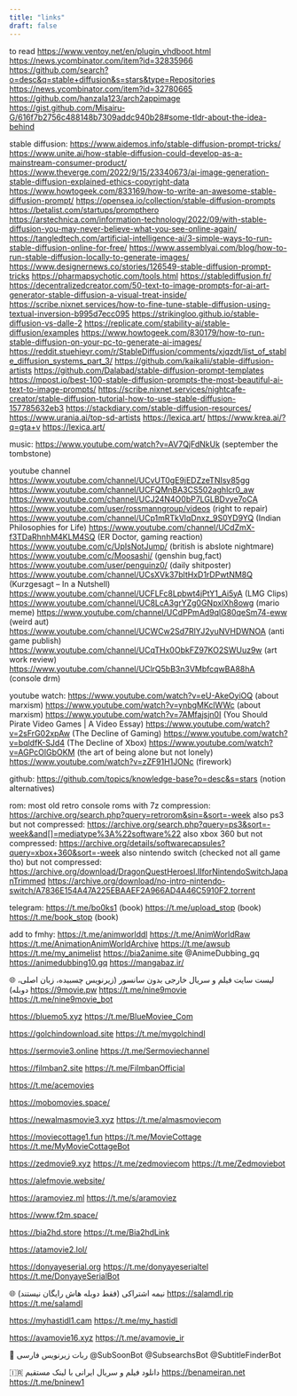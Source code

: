 ```yaml
---
title: "links"
draft: false
---
```


to read
https://www.ventoy.net/en/plugin_vhdboot.html
https://news.ycombinator.com/item?id=32835966
https://github.com/search?o=desc&q=stable+diffusion&s=stars&type=Repositories
https://news.ycombinator.com/item?id=32780665
https://github.com/hanzala123/arch2appimage
https://gist.github.com/Misairu-G/616f7b2756c488148b7309addc940b28#some-tldr-about-the-idea-behind


stable diffusion:
https://www.aidemos.info/stable-diffusion-prompt-tricks/
https://www.unite.ai/how-stable-diffusion-could-develop-as-a-mainstream-consumer-product/
https://www.theverge.com/2022/9/15/23340673/ai-image-generation-stable-diffusion-explained-ethics-copyright-data
https://www.howtogeek.com/833169/how-to-write-an-awesome-stable-diffusion-prompt/
https://opensea.io/collection/stable-diffusion-prompts
https://betalist.com/startups/prompthero
https://arstechnica.com/information-technology/2022/09/with-stable-diffusion-you-may-never-believe-what-you-see-online-again/
https://tangledtech.com/artificial-intelligence-ai/3-simple-ways-to-run-stable-diffusion-online-for-free/
https://www.assemblyai.com/blog/how-to-run-stable-diffusion-locally-to-generate-images/
https://www.designernews.co/stories/126549-stable-diffusion-prompt-tricks
https://pharmapsychotic.com/tools.html
https://stablediffusion.fr/
https://decentralizedcreator.com/50-text-to-image-prompts-for-ai-art-generator-stable-diffusion-a-visual-treat-inside/
https://scribe.nixnet.services/how-to-fine-tune-stable-diffusion-using-textual-inversion-b995d7ecc095
https://strikingloo.github.io/stable-diffusion-vs-dalle-2
https://replicate.com/stability-ai/stable-diffusion/examples
https://www.howtogeek.com/830179/how-to-run-stable-diffusion-on-your-pc-to-generate-ai-images/
https://reddit.stuehieyr.com/r/StableDiffusion/comments/xjqzdt/list_of_stable_diffusion_systems_part_3/
https://github.com/kaikalii/stable-diffusion-artists
https://github.com/Dalabad/stable-diffusion-prompt-templates
https://mpost.io/best-100-stable-diffusion-prompts-the-most-beautiful-ai-text-to-image-prompts/
https://scribe.nixnet.services/nightcafe-creator/stable-diffusion-tutorial-how-to-use-stable-diffusion-157785632eb3
https://stackdiary.com/stable-diffusion-resources/
https://www.urania.ai/top-sd-artists
https://lexica.art/
https://www.krea.ai/?q=gta+v
https://lexica.art/

music:
https://www.youtube.com/watch?v=AV7QjFdNkUk
(september the tombstone)

youtube channel
https://www.youtube.com/channel/UCvUT0gE9jEDZzeTNIsy85gg
https://www.youtube.com/channel/UCFQMnBA3CS502aghlcr0_aw
https://www.youtube.com/channel/UCJ24N4O0bP7LGLBDvye7oCA
https://www.youtube.com/user/rossmanngroup/videos (right to repair)
https://www.youtube.com/channel/UCp1mRTkVlqDnxz_9S0YD9YQ (Indian Philosophies for Life)
https://www.youtube.com/channel/UCdZmX-f3TDaRhnhM4KLM4SQ (ER Doctor, gaming reaction)
https://www.youtube.com/c/UpIsNotJump/ (british is abslote nightmare)
https://www.youtube.com/c/Moosashi/ (genshin bug,fact)
https://www.youtube.com/user/penguinz0/ (daily shitposter)
https://www.youtube.com/channel/UCsXVk37bltHxD1rDPwtNM8Q (Kurzgesagt – In a Nutshell)
https://www.youtube.com/channel/UCFLFc8Lpbwt4jPtY1_Ai5yA (LMG Clips)
https://www.youtube.com/channel/UC8LcA3grYZg0GNpxlXh8owg (mario meme)
https://www.youtube.com/channel/UCdPPmAd9qlG80qeSm74-eww (weird aut)
https://www.youtube.com/channel/UCWCw2Sd7RlYJ2yuNVHDWNOA (anti game publish)
https://www.youtube.com/channel/UCqTHx0ObkFZ97KO2SWUuz9w (art work review)
https://www.youtube.com/channel/UClrQ5bB3n3VMbfcqwBA88hA (console drm)

youtube watch:
https://www.youtube.com/watch?v=eU-AkeOyiOQ (about marxism)
https://www.youtube.com/watch?v=ynbgMKclWWc (about marxism)
https://www.youtube.com/watch?v=7AMfajsjn0I (You Should Pirate Video Games | A Video Essay)
https://www.youtube.com/watch?v=2sFrG02xpAw (The Decline of Gaming)
https://www.youtube.com/watch?v=bqldfK-SJd4 (The Decline of Xbox)
https://www.youtube.com/watch?v=AGPcOlGbOKM (the art of being alone but not lonely)
https://www.youtube.com/watch?v=zZF91H1JONc (firework)

github:
https://github.com/topics/knowledge-base?o=desc&s=stars (notion alternatives)

rom:
most old retro console roms with 7z compression: 
https://archive.org/search.php?query=retrorom&sin=&sort=-week
also ps3 but not compressed: 
https://archive.org/search.php?query=ps3&sort=-week&and[]=mediatype%3A%22software%22
also xbox 360 but not compressed:
https://archive.org/details/softwarecapsules?query=xbox+360&sort=-week
also nintendo switch (checked not all game tho) but not compressed:
https://archive.org/download/DragonQuestHeroesI.IIforNintendoSwitchJapanTrimmed
https://archive.org/download/no-intro-nintendo-switch/A7836E154A47A225EBAAEF2A966AD4A46C5910F2.torrent

telegram:
https://t.me/bo0ks1 (book)
https://t.me/upload_stop (book)
https://t.me/book_stop (book)

add to fmhy:
https://t.me/animworlddl
https://t.me/AnimWorldRaw
https://t.me/AnimationAnimWorldArchive
https://t.me/awsub
https://t.me/my_animelist
https://bia2anime.site
@AnimeDubbing_gq
https://animedubbing10.gq
https://mangabaz.ir/

🌐 لیست سایت فیلم و سریال خارجی بدون سانسور (زیرنویس چسبیده، زبان اصلی، دوبله)
https://9movie.pw
https://t.me/nine9movie
https://t.me/nine9movie_bot

https://bluemo5.xyz
https://t.me/BlueMoviee_Com

https://golchindownload.site
https://t.me/mygolchindl

https://sermovie3.online
https://t.me/Sermoviechannel



https://filmban2.site
https://t.me/FilmbanOfficial

https://t.me/acemovies

https://mobomovies.space/

https://newalmasmovie3.xyz
https://t.me/almasmoviecom

https://moviecottage1.fun
https://t.me/MovieCottage
https://t.me/MyMovieCottageBot

https://zedmovie9.xyz
https://t.me/zedmoviecom
https://t.me/Zedmoviebot

https://alefmovie.website/

https://aramoviez.ml
https://t.me/s/aramoviez

https://www.f2m.space/

https://bia2hd.store
https://t.me/Bia2hdLink

https://atamovie2.lol/

https://donyayeserial.org
https://t.me/donyayeserialtel
https://t.me/DonyayeSerialBot


🌐 نیمه اشتراکی (فقط دوبله هاش رایگان نیستند)
https://salamdl.rip
https://t.me/salamdl

https://myhastidl1.cam
https://t.me/my_hastidl

https://avamovie16.xyz
https://t.me/avamovie_ir

🤖 ربات زیرنویس فارسی
@SubSoonBot
@SubsearchsBot
@SubtitleFinderBot

🇮🇷 دانلود فیلم و سریال ایرانی با لینک مستقیم
https://benameiran.net
https://t.me/bninew1

